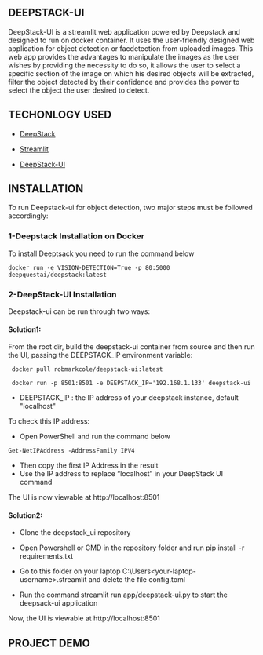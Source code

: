 ## DEEPSTACK-UI

DeepStack-UI is a streamlit web application powered by Deepstack and designed to run on docker container. It uses the user-friendly designed web application for object detection or
facdetection from uploaded images.
This web app provides the advantages to manipulate the images as the user wishes by providing the 
necessity to do so, it allows the user to select a specific section of the image on which his desired objects will be extracted, filter
the object detected by their confidence and provides the power to select the object the user desired to detect.


## TECHONLOGY USED

* [DeepStack](https://docs.deepstack.cc/)

* [Streamlit](https://docs.streamlit.io/en/stable/)

* [DeepStack-UI](https://github.com/robmarkcole/deepstack-ui)


## INSTALLATION

To run Deepstack-ui for object detection, two major steps must be followed accordingly:


### 1-Deepstack Installation on Docker
To install Deeptsack you need to run the command below 
```
docker run -e VISION-DETECTION=True -p 80:5000 deepquestai/deepstack:latest
```

### 2-DeepStack-UI Installation
Deepstack-ui can be run through two ways:

#### Solution1:
From the root dir, build the deepstack-ui container from source and then run the UI, passing the DEEPSTACK_IP environment variable:

     docker pull robmarkcole/deepstack-ui:latest

     docker run -p 8501:8501 -e DEEPSTACK_IP='192.168.1.133' deepstack-ui

- DEEPSTACK_IP : the IP address of your deepstack instance, default "localhost"

To check this IP address:
- Open PowerShell and run the command below
```
Get-NetIPAddress -AddressFamily IPV4
```
- Then copy the first IP Address in the result
- Use the IP address to replace “localhost” in your DeepStack UI command

The UI is now viewable at http://localhost:8501

#### Solution2:

   * Clone the deepstack_ui repository
	
   * Open Powershell or CMD in the repository folder and run pip install -r requirements.txt

   * Go to this folder on your laptop
 		C:\Users\<your-laptop-username>\.streamlit and delete the file config.toml
	
   * Run the command streamlit run app/deepstack-ui.py to start the deepsack-ui application


Now, the UI is viewable at http://localhost:8501


## PROJECT DEMO


